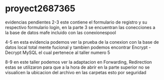 # proyect2687365

evidencias pendientes 
2-3 
este contiene el formulario de registro y su respectivo formulario login, en la parte 3 se encuentran 
las conecciones a la base de datos mafe incluido con las conexionespool 

4-5
en esta evidencia podemos ver la prueba de la conexion con la base de datos local total mente fucional y 
tambien podemos encontrar Encrypt - Decrypt MySQL el cual pertenece al taller numero 5 

8-9
en este taller podemos ver la adaptacion en Forwarding, Redirection estas se utilizaron para que a la 
hora de abrir en la parte superior no se visualicen la ubicacion del archivo en las carpetas esto por seguridad 
